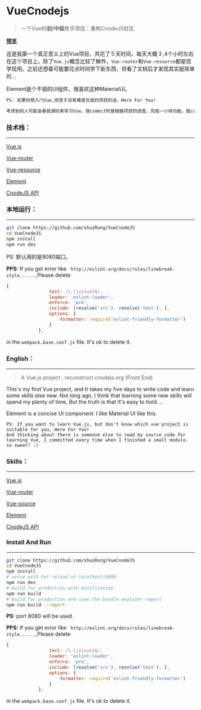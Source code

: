 # VueCnodejs

> 一个Vue的**初/中级**练手项目：重构CnodeJS社区

[**预览**](https://shuirong.github.io/vcnode/index.html#/)

这是我第一个真正意义上的Vue项目，共花了５天时间，每天大概３,4个小时左右在这个项目上。除了`Vue.js`概念比较了解外，`Vue-router`和`Vue-resource`都是现学现用。之前还想着可能要花点时间学下新东西，但看了文档后才发现其实挺简单的...

Element是个不错的UI组件，很喜欢这种MaterialUI。

```bash
PS: 如果你想入门Vue,但苦于没有难度合适的项目的话，Here For You!

考虑到别人可能会看我源码来学习Vue，我commit时是根据项目的进度，完成一小块功能，就commit一次。贴心吧，嘻嘻。
```



### 技术栈：

---

[Vue.js](https://cn.vuejs.org/)

[Vue-router](https://router.vuejs.org/zh-cn/)

[Vue-resource](https://etianqq.gitbooks.io/vue2/content/chapter2-vue-resource.html)

[Element](http://element.eleme.io/#/zh-CN/component/installation)

[CnodeJS API](https://cnodejs.org/api)

### 本地运行：

---

```bash
git clone https://github.com/shuiRong/VueCnodeJS
cd VueCnodeJS
npm install
npm run dev
```

PS: 默认用的是8080端口。

**PPS:** If you get error like ` http://eslint.org/docs/rules/linebreak-style......`,Please delete 

```javascript
{
                test: /\.(js|vue)$/,
                loader: 'eslint-loader',
                enforce: 'pre',
                include: [resolve('src'), resolve('test'), ],
                options: {
                    formatter: require('eslint-friendly-formatter')
                }
            },
```



  in the `webpack.base.conf.js` file. It's ok to delete it.

### English：

---



> A Vue.js project : reconstruct cnodejs.org (Front End)

This's my first Vue project, and It takes my five days to write code and learn some skills else new. Not long ago, I think that learning some new skills will spend my plenty of time, But the truth is that It's easy to hold....

Element is a concise UI component. I like Material UI like this.

```shell
PS: If you want to learn Vue.js, but don't know which vue project is suitable for you, Here For You!
And thinking about there is someone else to read my source code for learning Vue, I committed every time when I finished a small module.
so sweet? :)
```
### Skills：

---

[Vue.js](https://cn.vuejs.org/)

[Vue-router](https://router.vuejs.org/zh-cn/)

[Vue-source](https://etianqq.gitbooks.io/vue2/content/chapter2-vue-resource.html)

[Element](http://element.eleme.io/#/zh-CN/component/installation)

[CnodeJS API](https://cnodejs.org/api)

### Install And Run 

---



``` bash
git clone https://github.com/shuiRong/VueCnodeJS
cd VueCnodeJS
npm install
# serve with hot reload at localhost:8080
npm run dev
# build for production with minification
npm run build
# build for production and view the bundle analyzer report
npm run build --report
```

**PS:** port 8080 will be used.

**PPS:** If you get error like ` http://eslint.org/docs/rules/linebreak-style......`,Please delete 

```javascript
{
                test: /\.(js|vue)$/,
                loader: 'eslint-loader',
                enforce: 'pre',
                include: [resolve('src'), resolve('test'), ],
                options: {
                    formatter: require('eslint-friendly-formatter')
                }
            },
```

  in the `webpack.base.conf.js` file. It's ok to delete it.

